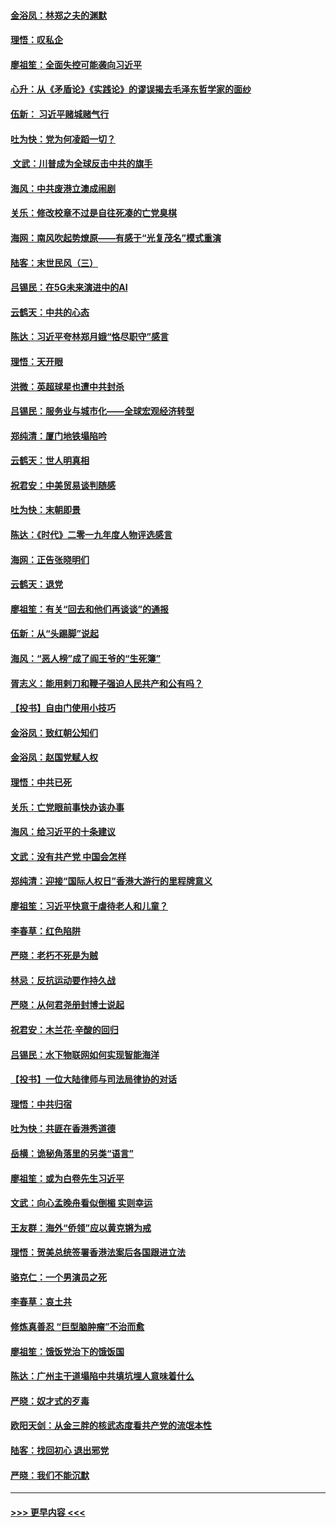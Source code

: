 #### [金浴凤：林郑之夫的渊默](../pages/nsc993/n11737735.md?t=12221433) 
#### [理悟：叹私企](../pages/nsc993/n11737715.md?t=12221433) 
#### [廖祖笙：全面失控可能袭向习近平](../pages/nsc993/n11737704.md?t=12221433) 
#### [心升：从《矛盾论》《实践论》的谬误揭去毛泽东哲学家的面纱](../pages/nsc993/n11736962.md?t=12221433) 
#### [伍新： 习近平赌城赌气行](../pages/nsc993/n11736929.md?t=12221433) 
#### [吐为快：党为何凌蹈一切？](../pages/nsc993/n11736915.md?t=12221433) 
#### [ 文武：川普成为全球反击中共的旗手](../pages/nsc993/n11736882.md?t=12221433) 
#### [海风：中共废港立澳成闹剧](../pages/nsc993/n11735857.md?t=12221433) 
#### [关乐：修改校章不过是自往死凑的亡党臭棋](../pages/nsc993/n11735097.md?t=12221433) 
#### [海网：南风吹起势燎原——有感于“光复茂名”模式重演](../pages/nsc993/n11732308.md?t=12221433) 
#### [陆客：末世民风（三）](../pages/nsc993/n11732211.md?t=12221433) 
#### [吕锡民：在5G未来演进中的AI](../pages/nsc993/n11730010.md?t=12221433) 
#### [云鹤天：中共的心态](../pages/nsc993/n11729906.md?t=12221433) 
#### [陈达：习近平夸林郑月娥“恪尽职守”感言](../pages/nsc993/n11729881.md?t=12221433) 
#### [理悟：天开眼](../pages/nsc993/n11729699.md?t=12221433) 
#### [洪微：英超球星也遭中共封杀](../pages/nsc993/n11727243.md?t=12221433) 
#### [吕锡民：服务业与城市化——全球宏观经济转型](../pages/nsc993/n11725845.md?t=12221433) 
#### [郑纯清：厦门地铁塌陷吟](../pages/nsc993/n11725813.md?t=12221433) 
#### [云鹤天：世人明真相](../pages/nsc993/n11725621.md?t=12221433) 
#### [祝君安：中美贸易谈判随感](../pages/nsc993/n11725609.md?t=12221433) 
#### [吐为快：末朝即景](../pages/nsc993/n11723365.md?t=12221433) 
#### [陈达：《时代》二零一九年度人物评选感言](../pages/nsc993/n11723337.md?t=12221433) 
#### [海网：正告张晓明们](../pages/nsc993/n11723228.md?t=12221433) 
#### [云鹤天：退党](../pages/nsc993/n11723056.md?t=12221433) 
#### [廖祖笙：有关“回去和他们再谈谈”的通报](../pages/nsc993/n11722442.md?t=12221433) 
#### [伍新：从“头踢脚”说起](../pages/nsc993/n11722429.md?t=12221433) 
#### [海风：“恶人榜”成了阎王爷的“生死簿”](../pages/nsc993/n11722272.md?t=12221433) 
#### [胥志义：能用剌刀和鞭子强迫人民共产和公有吗？](../pages/nsc993/n11720569.md?t=12221433) 
#### [【投书】自由门使用小技巧](../pages/nsc993/n11720180.md?t=12221433) 
#### [金浴凤：致红朝公知们](../pages/nsc993/n11720563.md?t=12221433) 
#### [金浴凤：赵国党赋人权](../pages/nsc993/n11720533.md?t=12221433) 
#### [理悟：中共已死](../pages/nsc993/n11720233.md?t=12221433) 
#### [关乐：亡党眼前事快办该办事](../pages/nsc993/n11719160.md?t=12221433) 
#### [海风：给习近平的十条建议](../pages/nsc993/n11717616.md?t=12221433) 
#### [文武：没有共产党 中国会怎样](../pages/nsc993/n11717584.md?t=12221433) 
#### [郑纯清：迎接“国际人权日”香港大游行的里程牌意义](../pages/nsc993/n11717417.md?t=12221433) 
#### [廖祖笙：习近平快意于虐待老人和儿童？](../pages/nsc993/n11715313.md?t=12221433) 
#### [李春草：红色陷阱](../pages/nsc993/n11715029.md?t=12221433) 
#### [严晓：老朽不死是为贼](../pages/nsc993/n11712910.md?t=12221433) 
#### [林忌：反抗运动要作持久战](../pages/nsc993/n11712623.md?t=12221433) 
#### [严晓：从何君尧册封博士说起](../pages/nsc993/n11712465.md?t=12221433) 
#### [祝君安：木兰花·辛酸的回归](../pages/nsc993/n11712381.md?t=12221433) 
#### [吕锡民：水下物联网如何实现智能海洋](../pages/nsc993/n11711158.md?t=12221433) 
#### [【投书】一位大陆律师与司法局律协的对话](../pages/nsc993/n11709675.md?t=12221433) 
#### [理悟：中共归宿](../pages/nsc993/n11710059.md?t=12221433) 
#### [吐为快：共匪在香港秀道德](../pages/nsc993/n11709979.md?t=12221433) 
#### [岳横：诡秘角落里的另类“语言”](../pages/nsc993/n11709792.md?t=12221433) 
#### [廖祖笙：或为白卷先生习近平](../pages/nsc993/n11708330.md?t=12221433) 
#### [文武：向心孟晚舟看似倒楣 实则幸运](../pages/nsc993/n11708236.md?t=12221433) 
#### [王友群：海外“侨领”应以黄克锵为戒](../pages/nsc993/n11706176.md?t=12221433) 
#### [理悟：贺美总统签署香港法案后各国跟进立法](../pages/nsc993/n11706853.md?t=12221433) 
#### [骆克仁：一个男演员之死](../pages/nsc993/n11706677.md?t=12221433) 
#### [李春草：哀土共](../pages/nsc993/n11706255.md?t=12221433) 
#### [修炼真善忍 “巨型脑肿瘤”不治而愈](../pages/nsc993/n11705340.md?t=12221433) 
#### [廖祖笙：饿饭党治下的饿饭国](../pages/nsc993/n11705085.md?t=12221433) 
#### [陈达：广州主干道塌陷中共填坑埋人意味着什么](../pages/nsc993/n11705046.md?t=12221433) 
#### [严晓：奴才式的歹毒](../pages/nsc993/n11704826.md?t=12221433) 
#### [欧阳天剑：从金三胖的核武态度看共产党的流氓本性](../pages/nsc993/n11702238.md?t=12221433) 
#### [陆客：找回初心 退出邪党](../pages/nsc993/n11702213.md?t=12221433) 
#### [严晓：我们不能沉默](../pages/nsc993/n11702110.md?t=12221433) 

----
#### [ >>> 更早内容 <<< ](../indexes/nsc993-earlier.md)
